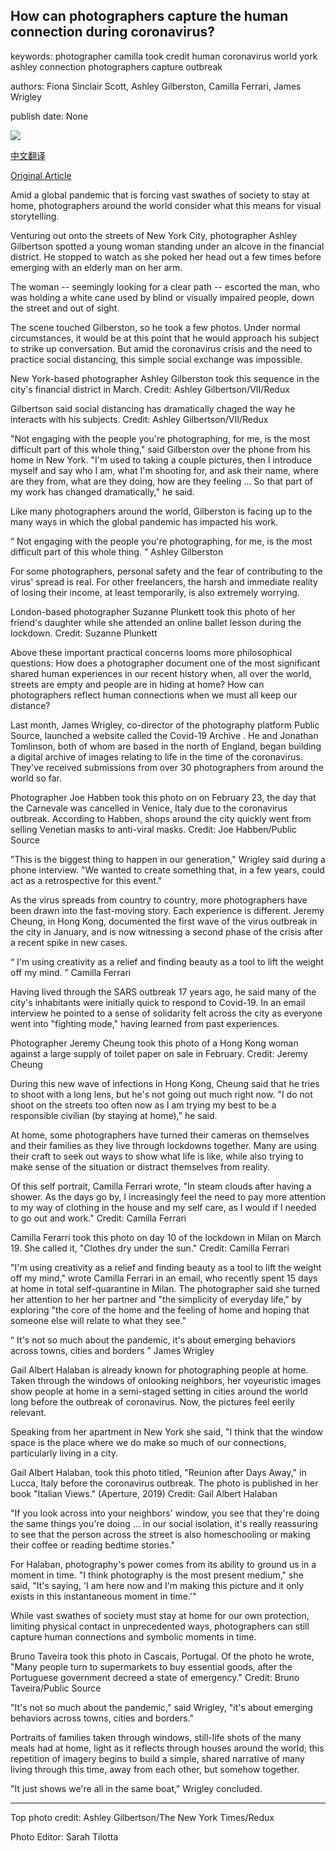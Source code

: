 ## How can photographers capture the human connection during coronavirus?

keywords: photographer camilla took credit human coronavirus world york ashley connection photographers capture outbreak

authors: Fiona Sinclair Scott, Ashley Gilberston, Camilla Ferrari, James Wrigley

publish date: None

![](https://cdn.cnn.com/cnnnext/dam/assets/200402143345-07-photography-coronavirus-human-connection-restricted-super-tease.jpg)

[中文翻译](How%20can%20photographers%20capture%20the%20human%20connection%20during%20coronavirus%3F_zh.md)

[Original Article](https://edition.cnn.com/style/article/photographers-human-connection-coronavirus/index.html)

Amid a global pandemic that is forcing vast swathes of society to stay at home, photographers around the world consider what this means for visual storytelling.

Venturing out onto the streets of New York City, photographer Ashley Gilbertson spotted a young woman standing under an alcove in the financial district. He stopped to watch as she poked her head out a few times before emerging with an elderly man on her arm.

The woman -- seemingly looking for a clear path -- escorted the man, who was holding a white cane used by blind or visually impaired people, down the street and out of sight.

The scene touched Gilberston, so he took a few photos. Under normal circumstances, it would be at this point that he would approach his subject to strike up conversation. But amid the coronavirus crisis and the need to practice social distancing, this simple social exchange was impossible.

New York-based photographer Ashley Gilberston took this sequence in the city's financial district in March. Credit: Ashley Gilbertson/VII/Redux

Gilbertson said social distancing has dramatically chaged the way he interacts with his subjects. Credit: Ashley Gilbertson/VII/Redux

"Not engaging with the people you're photographing, for me, is the most difficult part of this whole thing," said Gilberston over the phone from his home in New York. "I'm used to taking a couple pictures, then I introduce myself and say who I am, what I'm shooting for, and ask their name, where are they from, what are they doing, how are they feeling ... So that part of my work has changed dramatically," he said.

Like many photographers around the world, Gilberston is facing up to the many ways in which the global pandemic has impacted his work.

“ Not engaging with the people you're photographing, for me, is the most difficult part of this whole thing. ” Ashley Gilberston

For some photographers, personal safety and the fear of contributing to the virus' spread is real. For other freelancers, the harsh and immediate reality of losing their income, at least temporarily, is also extremely worrying.

London-based photographer Suzanne Plunkett took this photo of her friend's daughter while she attended an online ballet lesson during the lockdown. Credit: Suzanne Plunkett

Above these important practical concerns looms more philosophical questions: How does a photographer document one of the most significant shared human experiences in our recent history when, all over the world, streets are empty and people are in hiding at home? How can photographers reflect human connections when we must all keep our distance?

Last month, James Wrigley, co-director of the photography platform Public Source, launched a website called the Covid-19 Archive . He and Jonathan Tomlinson, both of whom are based in the north of England, began building a digital archive of images relating to life in the time of the coronavirus. They've received submissions from over 30 photographers from around the world so far.

Photographer Joe Habben took this photo on on February 23, the day that the Carnevale was cancelled in Venice, Italy due to the coronavirus outbreak. According to Habben, shops around the city quickly went from selling Venetian masks to anti-viral masks. Credit: Joe Habben/Public Source

"This is the biggest thing to happen in our generation," Wrigley said during a phone interview. "We wanted to create something that, in a few years, could act as a retrospective for this event."

As the virus spreads from country to country, more photographers have been drawn into the fast-moving story. Each experience is different. Jeremy Cheung, in Hong Kong, documented the first wave of the virus outbreak in the city in January, and is now witnessing a second phase of the crisis after a recent spike in new cases.

“ I'm using creativity as a relief and finding beauty as a tool to lift the weight off my mind. ” Camilla Ferrari

Having lived through the SARS outbreak 17 years ago, he said many of the city's inhabitants were initially quick to respond to Covid-19. In an email interview he pointed to a sense of solidarity felt across the city as everyone went into "fighting mode," having learned from past experiences.

Photographer Jeremy Cheung took this photo of a Hong Kong woman against a large supply of toilet paper on sale in February. Credit: Jeremy Cheung

During this new wave of infections in Hong Kong, Cheung said that he tries to shoot with a long lens, but he's not going out much right now. "I do not shoot on the streets too often now as I am trying my best to be a responsible civilian (by staying at home)," he said.

At home, some photographers have turned their cameras on themselves and their families as they live through lockdowns together. Many are using their craft to seek out ways to show what life is like, while also trying to make sense of the situation or distract themselves from reality.

Of this self portrait, Camilla Ferrari wrote, "In steam clouds after having a shower. As the days go by, I increasingly feel the need to pay more attention to my way of clothing in the house and my self care, as I would if I needed to go out and work." Credit: Camilla Ferrari

Camilla Ferarri took this photo on day 10 of the lockdown in Milan on March 19. She called it, "Clothes dry under the sun." Credit: Camilla Ferrari

"I'm using creativity as a relief and finding beauty as a tool to lift the weight off my mind," wrote Camilla Ferrari in an email, who recently spent 15 days at home in total self-quarantine in Milan. The photographer said she turned her attention to her her partner and "the simplicity of everyday life," by exploring "the core of the home and the feeling of home and hoping that someone else will relate to what they see."

“ It's not so much about the pandemic, it's about emerging behaviors across towns, cities and borders ” James Wrigley

Gail Albert Halaban is already known for photographing people at home. Taken through the windows of onlooking neighbors, her voyeuristic images show people at home in a semi-staged setting in cities around the world long before the outbreak of coronavirus. Now, the pictures feel eerily relevant.

Speaking from her apartment in New York she said, "I think that the window space is the place where we do make so much of our connections, particularly living in a city.

Gail Albert Halaban, took this photo titled, "Reunion after Days Away," in Lucca, Italy before the coronavirus outbreak. The photo is published in her book "Italian Views." (Aperture, 2019) Credit: Gail Albert Halaban

"If you look across into your neighbors' window, you see that they're doing the same things you're doing ... in our social isolation, it's really reassuring to see that the person across the street is also homeschooling or making their coffee or reading bedtime stories."

For Halaban, photography's power comes from its ability to ground us in a moment in time. "I think photography is the most present medium," she said, "It's saying, 'I am here now and I'm making this picture and it only exists in this instantaneous moment in time.'"

While vast swathes of society must stay at home for our own protection, limiting physical contact in unprecedented ways, photographers can still capture human connections and symbolic moments in time.

Bruno Taveira took this photo in Cascais, Portugal. Of the photo he wrote, "Many people turn to supermarkets to buy essential goods, after the Portuguese government decreed a state of emergency." Credit: Bruno Taveira/Public Source

"It's not so much about the pandemic," said Wrigley, "it's about emerging behaviors across towns, cities and borders."

Portraits of families taken through windows, still-life shots of the many meals had at home, light as it reflects through houses around the world; this repetition of imagery begins to build a simple, shared narrative of many living through this time, away from each other, but somehow together.

"It just shows we're all in the same boat," Wrigley concluded.

______

Top photo credit: Ashley Gilbertson/The New York Times/Redux

Photo Editor: Sarah Tilotta